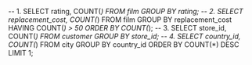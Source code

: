 -- 1. SELECT rating, COUNT(*) FROM film GROUP BY rating;
-- 2. SELECT replacement_cost, COUNT(*) FROM film GROUP BY replacement_cost HAVING COUNT(*) > 50 ORDER BY COUNT(*);
-- 3. SELECT store_id, COUNT(*) FROM customer GROUP BY store_id;
-- 4. SELECT country_id, COUNT(*) FROM city GROUP BY country_id ORDER BY COUNT(*) DESC LIMIT 1;
